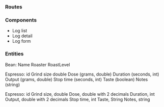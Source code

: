 ### Routes


### Components
- Log list
- Log detail
- Log form



### Entities
Bean:
Name
Roaster
RoastLevel

Espresso:
id
Grind size double
Dose (grams, double)
Duration (seconds, int)
Output (grams, double)
Stop time (seconds, int)
Taste (boolean)
Notes (string)


Espresso:
id
Grind size, double
Dose, double with 2 decimals
Duration, int
Output, double with 2 decimals
Stop time, int
Taste, String
Notes, string